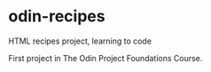 # odin-recipes
HTML recipes project, learning to code

First project in The Odin Project Foundations Course.
